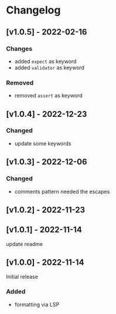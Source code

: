 # Changelog

## [v1.0.5] - 2022-02-16

### Changes

- added `expect` as keyword
- added `validator` as keyword

### Removed

- removed `assert` as keyword

## [v1.0.4] - 2022-12-23

### Changed

- update some keywords

## [v1.0.3] - 2022-12-06

### Changed

- comments pattern needed the escapes

## [v1.0.2] - 2022-11-23

## [v1.0.1] - 2022-11-14

update readme

## [v1.0.0] - 2022-11-14

Initial release

### Added

- formatting via LSP
